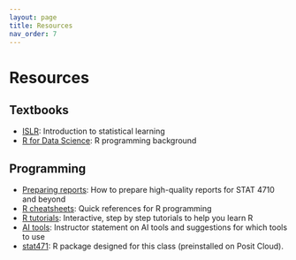 ```yaml
---
layout: page
title: Resources
nav_order: 7
---
```

# Resources

## Textbooks

- [ISLR](https://hastie.su.domains/ISLR2/ISLRv2_website.pdf): Introduction to statistical learning
- [R for Data Science](https://r4ds.hadley.nz/): R programming background

## Programming

- [Preparing reports](https://katsevich-teaching.github.io/stat-4710-fall-2023/assets/preparing-reports.pdf): How to prepare high-quality reports for STAT 4710 and beyond
- [R cheatsheets](https://posit.cloud/learn/cheat-sheets): Quick references for R programming
- [R tutorials](https://posit.cloud/learn/primers): Interactive, step by step tutorials to help you learn R
- [AI tools](https://katsevich-teaching.github.io/stat-4710-fall-2023/resources/ai/): Instructor statement on AI tools and suggestions for which tools to use
- [stat471](https://github.com/Katsevich-Teaching/stat471): R package designed for this class (preinstalled on Posit Cloud).
